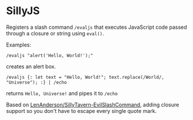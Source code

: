 # SillyJS

Registers a slash command `/evaljs` that executes JavaScript code passed through a closure or string using `eval()`.

Examples:

```
/evaljs "alert('Hello, World!');"
```
creates an alert box.

```
/evaljs {: let text = "Hello, World!"; text.replace(/World/, "Universe"); :} | /echo 
```
returns `Hello, Universe!` and pipes it to `/echo`


Based on [LenAnderson/SillyTavern-EvilSlashCommand](https://github.com/LenAnderson/SillyTavern-EvilSlashCommand), adding closure support so you don't have to escape every single quote mark.
